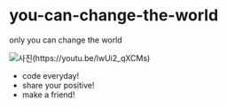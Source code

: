 # you-can-change-the-world

only you can change the world

![사진(https://youtu.be/lwUi2_qXCMs)](http://i.quoteaddicts.com/media/quotes/2/72038-quotes-about-change-the-world.jpg)

* code everyday!
* share your positive!
* make a friend!

